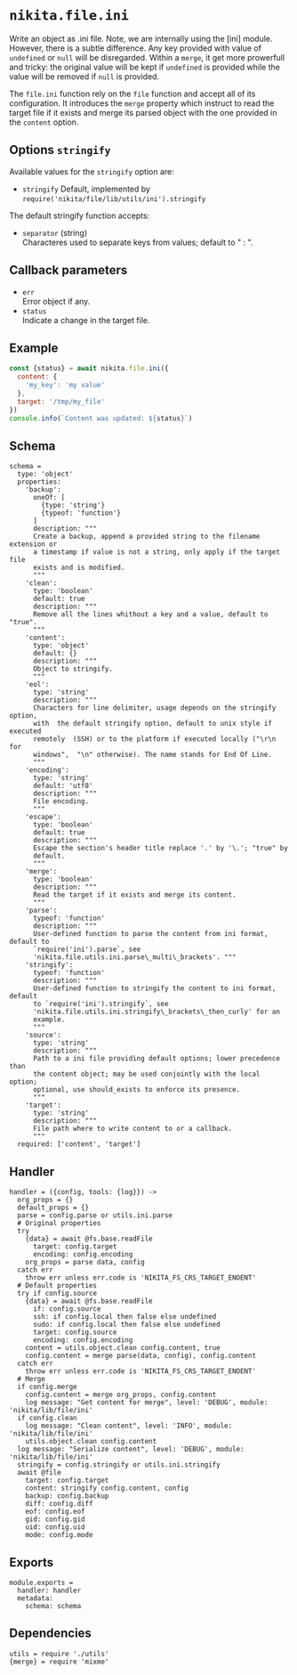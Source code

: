 
# `nikita.file.ini`

Write an object as .ini file. Note, we are internally using the [ini] module.
However, there is a subtle difference. Any key provided with value of 
`undefined` or `null` will be disregarded. Within a `merge`, it get more
prowerfull and tricky: the original value will be kept if `undefined` is
provided while the value will be removed if `null` is provided.

The `file.ini` function rely on the `file` function and accept all of its
configuration. It introduces the `merge` property which instruct to read the
target file if it exists and merge its parsed object with the one
provided in the `content` option.

## Options `stringify`   

Available values for the `stringify` option are:

* `stringify`
  Default, implemented by `require('nikita/file/lib/utils/ini').stringify`

The default stringify function accepts:

* `separator` (string)   
  Characteres used to separate keys from values; default to " : ".

## Callback parameters

* `err`   
  Error object if any.   
* `status`   
  Indicate a change in the target file.   

## Example

```js
const {status} = await nikita.file.ini({
  content: {
    'my_key': 'my value'
  },
  target: '/tmp/my_file'
})
console.info(`Content was updated: ${status}`)
```

## Schema

    schema =
      type: 'object'
      properties:
        'backup':
          oneOf: [
            {type: 'string'}
            {typeof: 'function'}
          ]
          description: """
          Create a backup, append a provided string to the filename extension or
          a timestamp if value is not a string, only apply if the target file
          exists and is modified.
          """
        'clean':
          type: 'boolean'
          default: true
          description: """
          Remove all the lines whithout a key and a value, default to "true".
          """
        'content':
          type: 'object'
          default: {}
          description: """
          Object to stringify.
          """
        'eol':
          type: 'string'
          description: """
          Characters for line delimiter, usage depends on the stringify option,
          with  the default stringify option, default to unix style if executed
          remotely  (SSH) or to the platform if executed locally ("\r\n for
          windows",  "\n" otherwise). The name stands for End Of Line.
          """
        'encoding':
          type: 'string'
          default: 'utf8'
          description: """
          File encoding.
          """
        'escape':
          type: 'boolean'
          default: true
          description: """
          Escape the section's header title replace '.' by '\.'; "true" by
          default.
          """
        'merge':
          type: 'boolean'
          description: """
          Read the target if it exists and merge its content.
          """
        'parse':
          typeof: 'function'
          description: """
          User-defined function to parse the content from ini format, default to
          `require('ini').parse`, see
          'nikita.file.utils.ini.parse\_multi\_brackets'. """
        'stringify':
          typeof: 'function'
          description: """
          User-defined function to stringify the content to ini format, default
          to `require('ini').stringify`, see
          'nikita.file.utils.ini.stringify\_brackets\_then_curly' for an
          example.
          """
        'source':
          type: 'string'
          description: """
          Path to a ini file providing default options; lower precedence than
          the content object; may be used conjointly with the local option;
          optional, use should_exists to enforce its presence.
          """
        'target':
          type: 'string'
          description: """
          File path where to write content to or a callback.
          """
      required: ['content', 'target']

## Handler

    handler = ({config, tools: {log}}) ->
      org_props = {}
      default_props = {}
      parse = config.parse or utils.ini.parse
      # Original properties
      try
        {data} = await @fs.base.readFile
          target: config.target
          encoding: config.encoding
        org_props = parse data, config
      catch err
        throw err unless err.code is 'NIKITA_FS_CRS_TARGET_ENOENT'
      # Default properties
      try if config.source
        {data} = await @fs.base.readFile
          if: config.source
          ssh: if config.local then false else undefined
          sudo: if config.local then false else undefined
          target: config.source
          encoding: config.encoding
        content = utils.object.clean config.content, true
        config.content = merge parse(data, config), config.content
      catch err
        throw err unless err.code is 'NIKITA_FS_CRS_TARGET_ENOENT'
      # Merge
      if config.merge
        config.content = merge org_props, config.content
        log message: "Get content for merge", level: 'DEBUG', module: 'nikita/lib/file/ini'
      if config.clean
        log message: "Clean content", level: 'INFO', module: 'nikita/lib/file/ini'
        utils.object.clean config.content
      log message: "Serialize content", level: 'DEBUG', module: 'nikita/lib/file/ini'
      stringify = config.stringify or utils.ini.stringify
      await @file
        target: config.target
        content: stringify config.content, config
        backup: config.backup
        diff: config.diff
        eof: config.eof
        gid: config.gid
        uid: config.uid
        mode: config.mode

## Exports

    module.exports =
      handler: handler
      metadata:
        schema: schema

## Dependencies

    utils = require './utils'
    {merge} = require 'mixme'
